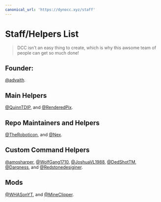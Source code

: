 ```yaml
---
canonical_url: 'https://dynocc.xyz/staff'
---
```


# Staff/Helpers List
> DCC isn't an easy thing to create, which is why this awsome team of people can get so much done!

## Founder:
[@advaith](https://www.github.com/advaith1).


## Main Helpers
[@QuinnTDIP](https://www.github.com/QuinnTDIP), and [@RenderedPix](https://github.com/RenderedPix).

## Repo Maintainers and Helpers
[@TheRoboticon](https://github.com/TheRoboticon), and [@Nex](https://github.com/NexyBoy).

## Custom Command Helpers
[@amosharper](https://github.com/amosharper), [@WolfGang1710](https://github.com/WolfGang1710), [@JoshuaVL1988](https://github.com/JoshuaVL1988), [@DedShotTM](https://github.com/DedShotTM), [@Darqness](https://github.com/Darqness), and [@Redstonedesiginer](https://github.com/redstonedesigner).

## Mods
[@WHASonYT](https://github.com/whasonyt), and [@MineClipper](https://github.com/mineclipper).
